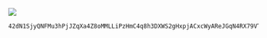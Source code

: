 ![](https://img.shields.io/badge/monero-FF6600?style=for-the-badge&logo=monero&logoColor=white)
```
42dN1SjyQNFMu3hPjJZqXa4Z8oMMLLiPzHmC4q8h3DXWS2gHxpjACxcWyAReJGqN4RX79VTE8pEn6SVxgjCJTXhg5ECB9Qe
```
